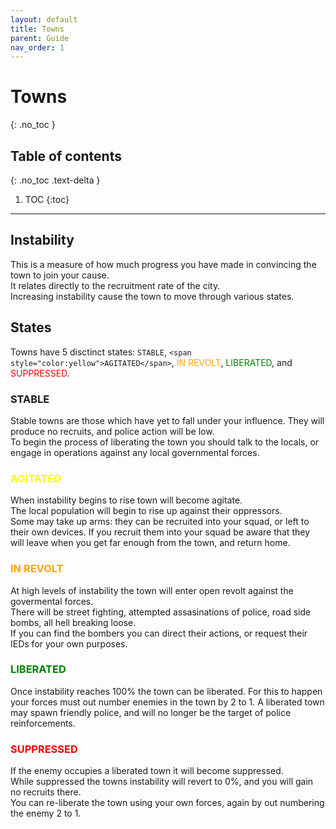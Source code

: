 ```yaml
---
layout: default
title: Towns
parent: Guide
nav_order: 1
---
```


# Towns
{: .no_toc }

## Table of contents
{: .no_toc .text-delta }

1. TOC
{:toc}

---

## Instability

This is a measure of how much progress you have made in convincing the town to join your cause.  
It relates directly to the recruitment rate of the city.  
Increasing instability cause the town to move through various states.

## States

Towns have 5 disctinct states: `STABLE`, 
`<span style="color:yellow">AGITATED</span>`,
<span style="color:orange">IN REVOLT</span>, 
<span style="color:green">LIBERATED</span>, 
and <span style="color:red">SUPPRESSED</span>.

### STABLE

Stable towns are those which have yet to fall under your influence. They will produce no recruits, and police action will be low.  
To begin the process of liberating the town you should talk to the locals, or engage in operations against any local governmental forces.  

### <span style="color:yellow">AGITATED</span>

When instability begins to rise town will become agitate.  
The local population will begin to rise up against their oppressors.  
Some may take up arms: they can be recruited into your squad, or left to their own devices. If you recruit them into your squad be aware that they will 
leave when you get far enough from the town, and return home.  

### <span style="color:orange">IN REVOLT</span>

At high levels of instability the town will enter open revolt against the govermental forces.  
There will be street fighting, attempted assasinations of police, road side bombs, all hell breaking loose.  
If you can find the bombers you can direct their actions, or request their IEDs for your own purposes.  

### <span style="color:green">LIBERATED</span>

Once instability reaches 100% the town can be liberated. For this to happen your forces must out number enemies in the town by 2 to 1. 
A liberated town may spawn friendly police, and will no longer be the target of police reinforcements.  

### <span style="color:red">SUPPRESSED</span>

If the enemy occupies a liberated town it will become suppressed.  
While suppressed the towns instability will revert to 0%, and you will gain no recruits there.  
You can re-liberate the town using your own forces, again by out numbering the enemy 2 to 1.
